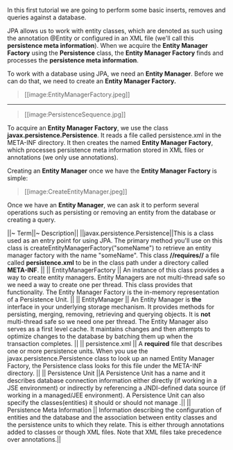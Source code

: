 In this first tutorial we are going to perform some basic inserts, removes and queries against a database. 

JPA allows us to work with entity classes, which are denoted as such using the annotation @Entity or configured in an XML file (we'll call this **persistence meta information**). When we acquire the **Entity Manager Factory** using the **Persistence** class, the **Entity Manager Factory** finds and processes the **persistence meta information**.

To work with a database using JPA, we need an **Entity Manager**. Before we can do that, we need to create an **Entity Manager Factory.** 
> [[image:EntityManagerFactory.jpeg]]
----
> [[image:PersistenceSequence.jpg]]

To acquire an **Entity Manager Factory**, we use the class **javax.persistence.Persistence**. It reads a file called persistence.xml in the META-INF directory. It then creates the named **Entity Manager Factory**, which processes persistence meta information stored in XML files or annotations (we only use annotations).

Creating an **Entity Manager** once we have the **Entity Manager Factory** is simple:
> [[image:CreateEntityManager.jpeg]]

Once we have an **Entity Manager**, we can ask it to perform several operations such as persisting or removing an entity from the database or creating a query.

||~ Term||~ Description||
||javax.persistence.Persistence||This is a class used as an entry point for using JPA. The primary method you'll use on this class is createEntityManagerFactory("someName") to retrieve an entity manager factory with the name "someName". This class **//requires//** a file called **persistence.xml** to be in the class path under a directory called **META-INF**. ||
|| EntityManagerFactory || An instance of this class provides a way to create entity managers. Entity Managers are not multi-thread safe so we need a way to create one per thread. This class provides that functionality. The Entity Manager Factory is the in-memory representation of a Persistence Unit. ||
|| EntityManager || An Entity Manager is **the** interface in your underlying storage mechanism. It provides methods for persisting, merging, removing, retrieving and querying objects. It is **not** multi-thread safe so we need one per thread. The Entity Manager also serves as a first level cache. It maintains changes and then attempts to optimize changes to the database by batching them up when the transaction completes. ||
|| persistence.xml || A **required** file that describes one or more persistence units. When you use the javax.persistence.Persistence class to look up an named Entity Manager Factory, the Persistence class looks for this file under the META-INF directory. ||
|| Persistence Unit ||A Persistence Unit has a name and it describes database connection information either directly (if working in a JSE environment) or indirectly by referencing a JNDI-defined data source (if working in a managed/JEE environment). A Persistence Unit can also specify the classes(entities) it should or should not manage .||
|| Persistence Meta Information || Information describing the configuration of entities and the database and the association between entity classes and the persistence units to which they relate. This is either through annotations added to classes or though XML files. Note that XML files take precedence over annotations.||